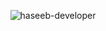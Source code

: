 

<p align="center"> 
  <img src="https://komarev.com/ghpvc/?username=haseeb-developer&label=PROFILE+VIEWS&color=blueviolet&style=for-the-badge" alt="haseeb-developer" /> 
</p>
